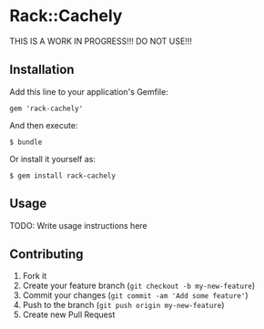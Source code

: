# Rack::Cachely

THIS IS A WORK IN PROGRESS!!! DO NOT USE!!!

## Installation

Add this line to your application's Gemfile:

    gem 'rack-cachely'

And then execute:

    $ bundle

Or install it yourself as:

    $ gem install rack-cachely

## Usage

TODO: Write usage instructions here

## Contributing

1. Fork it
2. Create your feature branch (`git checkout -b my-new-feature`)
3. Commit your changes (`git commit -am 'Add some feature'`)
4. Push to the branch (`git push origin my-new-feature`)
5. Create new Pull Request

